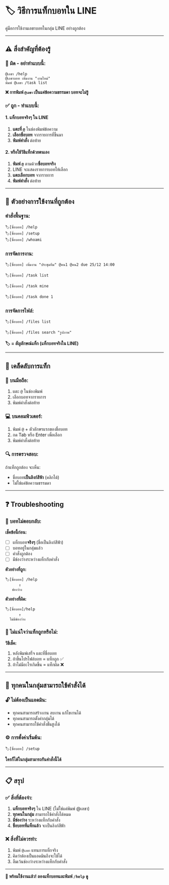 # 🏷️ วิธีการแท็กบอทใน LINE

คู่มือการใช้งานเลขาบอทในกลุ่ม LINE อย่างถูกต้อง

---

## ⚠️ **สิ่งสำคัญที่ต้องรู้**

### 🚫 **ผิด - อย่าทำแบบนี้:**
```
@เลขา /help
@เลขาบอท เพิ่มงาน "งานใหม่"
พิมพ์ @เลขา /task list
```
**❌ การพิมพ์ `@เลขา` เป็นแค่ข้อความธรรมดา บอทจะไม่รู้**

### ✅ **ถูก - ทำแบบนี้:**

#### **1. แท็กบอทจริงๆ ใน LINE**
1. **แตะที่ `@`** ในช่องพิมพ์ข้อความ
2. **เลือกชื่อบอท** จากรายการที่ขึ้นมา  
3. **พิมพ์คำสั่ง** ต่อท้าย

#### **2. หรือใช้วิธีแท็กด้วยตนเอง**
1. **พิมพ์ `@`** ตามด้วย**ชื่อบอทจริง**
2. LINE จะแสดงรายการบอทให้เลือก
3. **แตะเลือกบอท** จากรายการ
4. **พิมพ์คำสั่ง** ต่อท้าย

---

## 📱 **ตัวอย่างการใช้งานที่ถูกต้อง**

### **คำสั่งพื้นฐาน:**
```
🏷️[ชื่อบอท] /help
🏷️[ชื่อบอท] /setup  
🏷️[ชื่อบอท] /whoami
```

### **การจัดการงาน:**
```
🏷️[ชื่อบอท] เพิ่มงาน "ประชุมทีม" @คน1 @คน2 due 25/12 14:00

🏷️[ชื่อบอท] /task list

🏷️[ชื่อบอท] /task mine

🏷️[ชื่อบอท] /task done 1
```

### **การจัดการไฟล์:**
```
🏷️[ชื่อบอท] /files list

🏷️[ชื่อบอท] /files search "รูปภาพ"
```

**🏷️ = สัญลักษณ์แท็ก (แท็กบอทจริงใน LINE)**

---

## 🎯 **เคล็ดลับการแท็ก**

### **📲 บนมือถือ:**
1. แตะ `@` ในช่องพิมพ์
2. เลือกบอทจากรายการ
3. พิมพ์คำสั่งต่อท้าย

### **💻 บนคอมพิวเตอร์:**
1. พิมพ์ `@` + ตัวอักษรแรกของชื่อบอท
2. กด Tab หรือ Enter เพื่อเลือก
3. พิมพ์คำสั่งต่อท้าย

### **🔍 การตรวจสอบ:**
ถ้าแท็กถูกต้อง จะเห็น:
- ชื่อบอท**เป็นลิงก์สีฟ้า** (คลิกได้)
- ไม่ใช่แค่ข้อความธรรมดา

---

## ❓ **Troubleshooting**

### **🤖 บอทไม่ตอบกลับ:**

**เช็คข้อนี้ก่อน:**
- [ ] แท็กบอท**จริงๆ** (ชื่อเป็นลิงก์สีฟ้า)
- [ ] บอทอยู่ในกลุ่มแล้ว
- [ ] คำสั่งถูกต้อง
- [ ] มีช่องว่างระหว่างแท็กกับคำสั่ง

**ตัวอย่างที่ถูก:**
```
🏷️[ชื่อบอท] /help
      ↑
   ช่องว่าง
```

**ตัวอย่างที่ผิด:**
```
🏷️[ชื่อบอท]/help
      ↑
  ไม่มีช่องว่าง
```

### **📝 ไม่แน่ใจว่าแท็กถูกหรือไม่:**

**วิธีเช็ค:**
1. หลังพิมพ์เสร็จ แตะที่ชื่อบอท
2. ถ้าขึ้นโปรไฟล์บอท = แท็กถูก ✅
3. ถ้าไม่มีอะไรเกิดขึ้น = แท็กผิด ❌

---

## 🎉 **ทุกคนในกลุ่มสามารถใช้คำสั่งได้**

### **🔓 ไม่ต้องเป็นแอดมิน:**
- ทุกคนสามารถสร้างงาน ลบงาน แก้ไขงานได้
- ทุกคนสามารถตั้งค่ากลุ่มได้
- ทุกคนสามารถใช้คำสั่งขั้นสูงได้

### **⚙️ การตั้งค่าเริ่มต้น:**
```
🏷️[ชื่อบอท] /setup
```
**ใครก็ได้ในกลุ่มสามารถรันคำสั่งนี้ได้**

---

## 📋 **สรุป**

### **✅ สิ่งที่ต้องจำ:**
1. **แท็กบอทจริงๆ** ใน LINE (ไม่ใช่แค่พิมพ์ @เลขา)
2. **ทุกคนในกลุ่ม** สามารถใช้คำสั่งได้หมด
3. **มีช่องว่าง** ระหว่างแท็กกับคำสั่ง
4. **ชื่อบอทที่แท็กแล้ว** จะเป็นลิงก์สีฟ้า

### **❌ สิ่งที่ไม่ควรทำ:**
1. พิมพ์ `@เลขา` แทนการแท็กจริง
2. คิดว่าต้องเป็นแอดมินถึงจะใช้ได้
3. ลืมเว้นช่องว่างระหว่างแท็กกับคำสั่ง

---

**🚀 พร้อมใช้งานแล้ว! ลองแท็กบอทและพิมพ์ `/help` ดู**